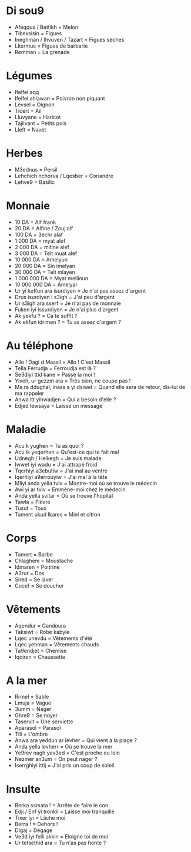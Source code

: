 # Di sou9

- Afeqqus / Bettikh = Melon
- Tibexsisin = Figues
- Ineghman / Ihvuven / Tazart = Figues sèches
- Lkermus = Figues de barbarie
- Remman = La grenade

# Légumes

- Ifelfel aqq
- Ifelfel ahlawan = Poivron non piquant
- Levsel = Oignon
- Ticert = Ail
- Lluvyane = Haricot
- Tajilvant = Petits pois
- Lleft = Navet

# Herbes

- M3ednus = Persil
- Lehchich nchorva / Lqesber = Coriandre
- Lehve9 = Basilic

# Monnaie

- 10 DA = Alf frank
- 20 DA = Alfine / Zouj alf
- 100 DA = 3echr alaf
- 1 000 DA = myat alef
- 2 000 DA = mitine alef
- 3 000 DA = Telt muat alef
- 10 000 DA = Amelyun
- 20 000 DA = Sin imelyan
- 30 000 DA = Telt mlayen
- 1 000 000 DA = Myat mellioun
- 10 000 000 DA = Amelyar
- Ur yi keffun ara isurdiyen = Je n'ai pas assez d'argent
- Drus isurdiyen i s3igh = J'ai peu d'argent
- Ur s3igh ara sserf = Je n'ai pas de monnaie
- Fuken iyi issurdiyen = Je n'ai plus d'argent
- Ak yekfu ? = Ca te suffit ?
- Ak ekfun idrimen ? = Tu as assez d'argent ?

# Au téléphone

- Allo ! Dagi d Massil = Allo ! C'est Massil
- Tella Ferrudja = Ferroudja est là ?
- Se3diyi ttid kane = Passe la moi !
- Yiveh, ur gezzm ara = Très bien, ne coupe pas !
- Ma ra ddughal, inass a yi dsiwel = Quand elle sera de retour, dis-lui de ma rappeler
- Anwa itt yihwadjen = Qui a besoin d'elle ?
- Edjed lewsaya = Laisse un message

# Maladie

- Acu k yughen = Tu as quoi ?
- Acu ik yeqerhen = Qu'est-ce qui te fait mal
- Udnegh / Helkegh = Je suis malade
- Iwwet iyi wadu = J'ai attrapé froid
- Tqerhiyi a3ebutiw = J'ai mal au ventre
- Iqerhiyi a9errouyiw = J'ai mal à la tête
- Mliyi anda yella tviv = Montre-moi où se trouve le médecin
- Awi yi ar tviv = Emmène-moi chez le médecin
- Anda yella svitar = Où se trouve l'hopital
- Tawla = Fièvre
- Tusut = Toux
- Tament ukud lkares = Miel et citron

# Corps

- Tamert = Barbe
- Chlaghem = Moustache
- Idmaren = Poitrine
- A3rur = Dos
- Sired = Se laver
- Cucef = Se doucher

# Vêtements

- Aqendur = Gandoura
- Taksiwt = Robe kabyle
- Lqec unevdu = Vêtements d'été
- Lqec yehman = Vêtements chauds
- Ta9endjet = Chemise
- Iqciren = Chaussette

# A la mer

- Rrmel = Sable
- Lmuja = Vague
- 3umm = Nager
- Ghre9 = Se noyer
- Taservit = Une serviette
- Aparasol = Parasol
- Tili = L'ombre
- Anwa ara yeddun ar levher = Qui vient à la plage ?
- Anda yella levherr = Où se trouve la mer
- Ye9rev nagh yev3ed = C'est proche ou loin
- Nezmer an3um = On peut nager ?
- Iserrghiyi ittij = J'ai pris un coup de soleil

# Insulte

- Berka ssmata ! = Arrête de faire le con
- Edji / Enf yi tronkil = Laisse moi tranquille
- Tixer iyi = Lâche moi
- Berra ! = Dehors !
- Digaj = Dégage
- Ve3d iyi felli akkin = Eloigne toi de moi
- Ur tetsethid ara = Tu n'as pas honte ?
